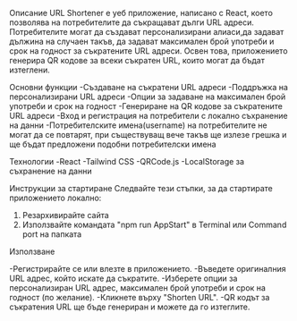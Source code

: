 Описание
URL Shortener е уеб приложение, написано с React, което позволява на потребителите да съкращават дълги URL адреси. Потребителите могат да създават персонализирани алиаси,да задават дължина на случаен такъв, да задават максимален брой употреби и срок на годност за съкратените URL адреси. Освен това, приложението генерира QR кодове за всеки съкратен URL, които могат да бъдат изтеглени.

Основни функции
-Създаване на съкратени URL адреси
-Поддръжка на персонализирани URL адреси
-Опции за задаване на максимален брой употреби и срок на годност
-Генериране на QR кодове за съкратените URL адреси
-Вход и регистрация на потребители с локално съхранение на данни
-Потребителските имена(username) на потребителите не могат да се повтарят, при съществуващ вече такъв ще излезе грешка и ще бъдат предложени подобни потребителски имена

Технологии
-React
-Tailwind CSS
-QRCode.js
-LocalStorage за съхранение на данни

Инструкции за стартиране
Следвайте тези стъпки, за да стартирате приложението локално:

1. Резархивирайте сайта
2. Използвайте командата "npm run AppStart" в Terminal или Command port на папката

Използване

-Регистрирайте се или влезте в приложението.
-Въведете оригиналния URL адрес, който искате да съкратите.
-Изберете опции за персонализиран URL адрес, максимален брой употреби и срок на годност (по желание).
-Кликнете върху "Shorten URL".
-QR кодът за съкратения URL ще бъде генериран и можете да го изтеглите.



